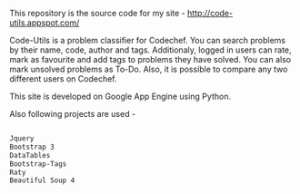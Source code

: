 This repository is the source code for my site - http://code-utils.appspot.com/

Code-Utils is a problem classifier for Codechef. You can search problems by their name, code, author and tags. Additionaly, logged in users can rate, mark as favourite and add tags to problems they have solved. You can also mark unsolved problems as To-Do. Also, it is possible to compare any two different users on Codechef.

This site is developed on Google App Engine using Python.

Also following projects are used - 

```html

Jquery
Bootstrap 3
DataTables
Bootstrap-Tags
Raty
Beautiful Soup 4

```
